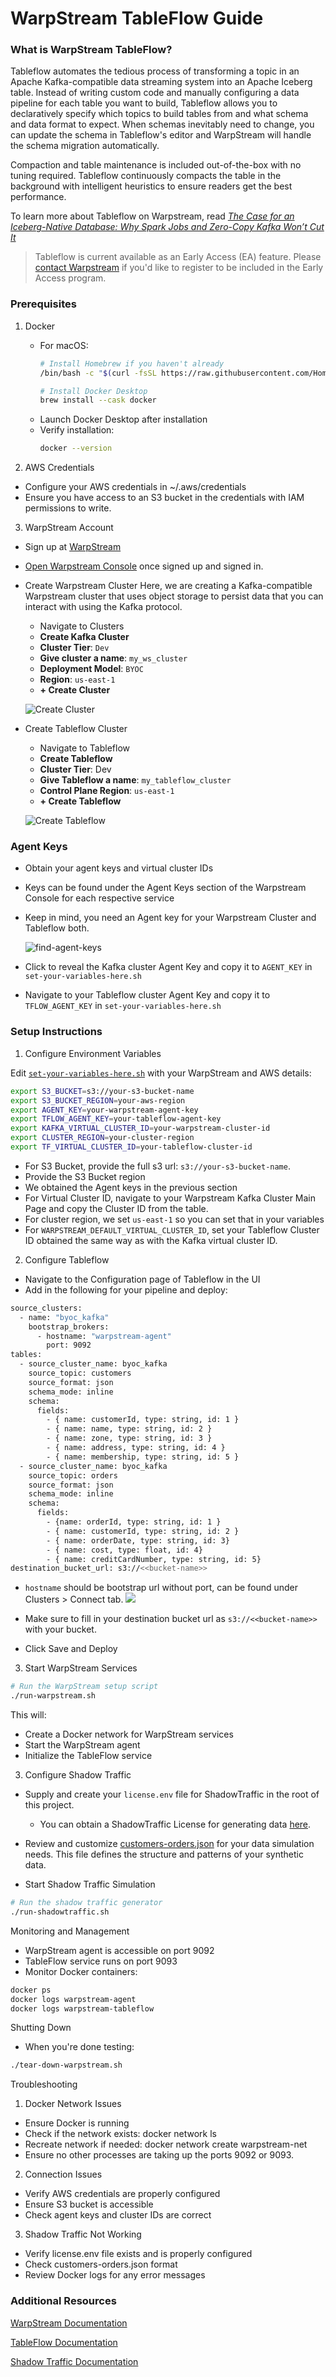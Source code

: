 # WarpStream TableFlow Guide

### What is WarpStream TableFlow?
Tableflow automates the tedious process of transforming a topic in an Apache Kafka-compatible data streaming system into an Apache Iceberg table. Instead of writing custom code and manually configuring a data pipeline for each table you want to build, Tableflow allows you to declaratively specify which topics to build tables from and what schema and data format to expect. When schemas inevitably need to change, you can update the schema in Tableflow's editor and WarpStream will handle the schema migration automatically.

Compaction and table maintenance is included out-of-the-box with no tuning required. Tableflow continuously compacts the table in the background with intelligent heuristics to ensure readers get the best performance.

To learn more about Tableflow on Warpstream, read *[The Case for an Iceberg-Native Database: Why Spark Jobs and Zero-Copy Kafka Won’t Cut It](https://www.warpstream.com/blog/the-case-for-an-iceberg-native-database-why-spark-jobs-and-zero-copy-kafka-wont-cut-it)*


>Tableflow is current available as an Early Access (EA) feature. Please [contact Warpstream](https://www.warpstream.com/contact-us) if you'd like to register to be included in the Early Access program.

### Prerequisites
1. Docker
    - For macOS:
        ```bash
        # Install Homebrew if you haven't already
        /bin/bash -c "$(curl -fsSL https://raw.githubusercontent.com/Homebrew/install/HEAD/install.sh)"

        # Install Docker Desktop
        brew install --cask docker
        ```
    - Launch Docker Desktop after installation
    - Verify installation:
        ```bash
        docker --version
        ```

2. AWS Credentials

- Configure your AWS credentials in ~/.aws/credentials
- Ensure you have access to an S3 bucket in the credentials with IAM permissions to write.

3. WarpStream Account

- Sign up at [WarpStream](https://console.warpstream.com/signup)
- [Open Warpstream Console](https://console.warpstream.com/) once signed up and signed in.
- Create Warpstream Cluster
Here, we are creating a Kafka-compatible Warpstream cluster that uses object storage to persist data that you can interact with using the Kafka protocol. 
    - Navigate to Clusters
    - **Create Kafka Cluster**
    - **Cluster Tier**: `Dev`
    - **Give cluster a name**: `my_ws_cluster`
    - **Deployment Model**: `BYOC`
    - **Region**: `us-east-1`
    - **+ Create Cluster**

    ![Create Cluster](img/create-cluster.png)

- Create Tableflow Cluster
    - Navigate to Tableflow
    - **Create Tableflow**
    - **Cluster Tier**: Dev
    - **Give Tableflow a name**: `my_tableflow_cluster`
    - **Control Plane Region**: `us-east-1`
    - **+ Create Tableflow**

    ![Create Tableflow](img/create-tableflow.png)

### Agent Keys
- Obtain your agent keys and virtual cluster IDs
- Keys can be found under the Agent Keys section of the Warpstream Console for each respective service

- Keep in mind, you need an Agent key for your Warpstream Cluster and Tableflow both.

    ![find-agent-keys](img/find-agent-keys.png)

- Click to reveal the Kafka cluster Agent Key and copy it to `AGENT_KEY` in `set-your-variables-here.sh`
- Navigate to your Tableflow cluster Agent Key and copy it to `TFLOW_AGENT_KEY` in `set-your-variables-here.sh`


### Setup Instructions
1. Configure Environment Variables

Edit [`set-your-variables-here.sh`](set-your-variables-here.sh) with your WarpStream and AWS details:
```bash
export S3_BUCKET=s3://your-s3-bucket-name
export S3_BUCKET_REGION=your-aws-region
export AGENT_KEY=your-warpstream-agent-key
export TFLOW_AGENT_KEY=your-tableflow-agent-key
export KAFKA_VIRTUAL_CLUSTER_ID=your-warpstream-cluster-id
export CLUSTER_REGION=your-cluster-region
export TF_VIRTUAL_CLUSTER_ID=your-tableflow-cluster-id
```

- For S3 Bucket, provide the full s3 url: `s3://your-s3-bucket-name`.
- Provide the S3 Bucket region
- We obtained the Agent keys in the previous section
- For Virtual Cluster ID, navigate to your Warpstream Kafka Cluster Main Page and copy the Cluster ID from the table.
- For cluster region, we set `us-east-1` so you can set that in your variables
- For `WARPSTREAM_DEFAULT_VIRTUAL_CLUSTER_ID`, set your Tableflow Cluster ID obtained the same way as with the Kafka virtual cluster ID.


2. Configure Tableflow 
- Navigate to the Configuration page of Tableflow in the UI
- Add in the following for your pipeline and deploy:

```bash
source_clusters:
  - name: "byoc_kafka"
    bootstrap_brokers:
      - hostname: "warpstream-agent"
        port: 9092
tables:
  - source_cluster_name: byoc_kafka
    source_topic: customers
    source_format: json
    schema_mode: inline
    schema:
      fields:
        - { name: customerId, type: string, id: 1 }
        - { name: name, type: string, id: 2 }
        - { name: zone, type: string, id: 3 }
        - { name: address, type: string, id: 4 }
        - { name: membership, type: string, id: 5 }
  - source_cluster_name: byoc_kafka
    source_topic: orders
    source_format: json
    schema_mode: inline
    schema:
      fields:
        - {name: orderId, type: string, id: 1 }
        - { name: customerId, type: string, id: 2 }
        - { name: orderDate, type: string, id: 3}
        - { name: cost, type: float, id: 4}
        - { name: creditCardNumber, type: string, id: 5}
destination_bucket_url: s3://<<bucket-name>>
```
- `hostname` should be bootstrap url without port, can be found under Clusters > Connect tab.
![](img/find-hostname.png)

- Make sure to fill in your destination bucket url as `s3://<<bucket-name>>` with your bucket.
- Click Save and Deploy

3. Start WarpStream Services

```bash
# Run the WarpStream setup script
./run-warpstream.sh
```
This will:

- Create a Docker network for WarpStream services
- Start the WarpStream agent
- Initialize the TableFlow service

3. Configure Shadow Traffic

- Supply and create your `license.env` file for ShadowTraffic in the root of this project.
  - You can obtain a ShadowTraffic License for generating data [here](https://shadowtraffic.io/pricing.html).

- Review and customize [customers-orders.json](customers-orders.json) for your data simulation needs. This file defines the structure and patterns of your synthetic data.

- Start Shadow Traffic Simulation

```bash
# Run the shadow traffic generator
./run-shadowtraffic.sh
```

Monitoring and Management
- WarpStream agent is accessible on port 9092
- TableFlow service runs on port 9093
- Monitor Docker containers:

```bash
docker ps
docker logs warpstream-agent
docker logs warpstream-tableflow
```

Shutting Down
- When you're done testing:

```bash
./tear-down-warpstream.sh
```


Troubleshooting
1. Docker Network Issues

- Ensure Docker is running
- Check if the network exists: docker network ls
- Recreate network if needed: docker network create warpstream-net
- Ensure no other processes are taking up the ports 9092 or 9093.

2. Connection Issues
- Verify AWS credentials are properly configured
- Ensure S3 bucket is accessible
- Check agent keys and cluster IDs are correct

3. Shadow Traffic Not Working
- Verify license.env file exists and is properly configured
- Check customers-orders.json format
- Review Docker logs for any error messages


### Additional Resources
[WarpStream Documentation](https://docs.warpstream.com/warpstream/)

[TableFlow Documentation](https://docs.warpstream.com/warpstream/tableflow/tableflow)

[Shadow Traffic Documentation](https://docs.shadowtraffic.io/)